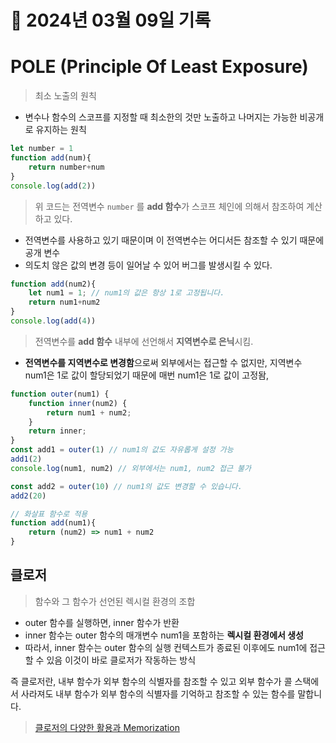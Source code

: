 # 📝 2024년 03월 09일 기록
# POLE (Principle Of Least Exposure) 
> 최소 노출의 원칙
- 변수나 함수의 스코프를 지정할 때 최소한의 것만 노출하고 나머지는 가능한 비공개로 유지하는 원칙


```typescript
let number = 1 
function add(num){
	return number+num
}
console.log(add(2))
```
> 위 코드는 전역변수 `number` 를 **add 함수**가 스코프 체인에 의해서 참조하여 계산하고 있다.

- 전역변수를 사용하고 있기 때문이며 이 전역변수는 어디서든 참조할 수 있기 때문에 공개 변수
- 의도치 않은 값의 변경 등이 일어날 수 있어 버그를 발생시킬 수 있다.

```typescript
function add(num2){
	let num1 = 1; // num1의 값은 항상 1로 고정됩니다. 
	return num1+num2
}
console.log(add(4))
```

> 전역변수를 **add 함수** 내부에 선언해서 **지역변수로 은닉**시킴.

- **전역변수를 지역변수로 변경함**으로써 외부에서는 접근할 수 없지만, 지역변수 num1은 1로 값이 할당되었기 때문에 매번 num1은 1로 값이 고정돰,

```typescript
function outer(num1) {
    function inner(num2) {
        return num1 + num2;
    }
    return inner;
}
const add1 = outer(1) // num1의 값도 자유롭게 설정 가능
add1(2)
console.log(num1, num2) // 외부에서는 num1, num2 접근 불가

const add2 = outer(10) // num1의 값도 변경할 수 있습니다.
add2(20)

// 화살표 함수로 적용
function add(num1){
	return (num2) => num1 + num2 
}
```

## 클로저
> 함수와 그 함수가 선언된 렉시컬 환경의 조합

- outer 함수를 실행하면, inner 함수가 반환
- inner 함수는 outer 함수의 매개변수 num1을 포함하는 **렉시컬 환경에서 생성**
- 따라서, inner 함수는 outer 함수의 실행 컨텍스트가 종료된 이후에도 num1에 접근할 수 있음
이것이 바로 클로저가 작동하는 방식

즉 클로저란, 내부 함수가 외부 함수의 식별자를 참조할 수 있고 외부 함수가 콜 스택에서 사라져도 내부 함수가 외부 함수의 식별자를 기억하고 참조할 수 있는 함수를 말합니다.



> [클로저의 다양한 활용과 Memorization](https://velog.io/@devdam/%ED%81%B4%EB%A1%9C%EC%A0%80%EC%9D%98-%EB%8B%A4%EC%96%91%ED%95%9C-%ED%99%9C%EC%9A%A9%EA%B3%BC-%EB%A9%94%EB%AA%A8%EC%9D%B4%EC%A0%9C%EC%9D%B4%EC%85%98)
